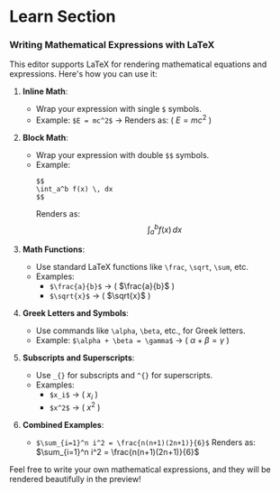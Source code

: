 
# Learn Section

### Writing Mathematical Expressions with LaTeX

This editor supports LaTeX for rendering mathematical equations and expressions. Here's how you can use it:

1. **Inline Math**: 
   - Wrap your expression with single `$` symbols.
   - Example: `$E = mc^2$` → Renders as: ( $E = mc^2$ )

2. **Block Math**:
   - Wrap your expression with double `$$` symbols.
   - Example: 
     ```
     $$
     \int_a^b f(x) \, dx
     $$
     ```
     Renders as:
     $$
     \int_a^b f(x) \, dx
     $$

3. **Math Functions**:
   - Use standard LaTeX functions like `\frac`, `\sqrt`, `\sum`, etc.
   - Examples:
     - `$\frac{a}{b}$` → ( $\frac{a}{b}$ )
     - `$\sqrt{x}$` → ( $\sqrt{x}$ )

4. **Greek Letters and Symbols**:
   - Use commands like `\alpha`, `\beta`, etc., for Greek letters.
   - Example: `$\alpha + \beta = \gamma$` → ( $\alpha + \beta = \gamma$ )

5. **Subscripts and Superscripts**:
   - Use `_{}` for subscripts and `^{}` for superscripts.
   - Examples:
     - `$x_i$` → ( $x_i$ )
     - `$x^2$` → ( $x^2$ )

6. **Combined Examples**:
   - `$\sum_{i=1}^n i^2 = \frac{n(n+1)(2n+1)}{6}$`
     Renders as:
     $\sum_{i=1}^n i^2 = \frac{n(n+1)(2n+1)}{6}$

Feel free to write your own mathematical expressions, and they will be rendered beautifully in the preview!
    